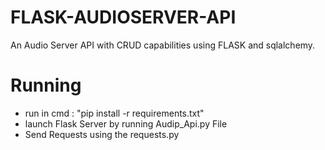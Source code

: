 # FLASK-AUDIOSERVER-API
An Audio Server API with CRUD capabilities using FLASK and sqlalchemy.


# Running
- run in cmd : "pip install -r requirements.txt"
- launch Flask Server by running Audip_Api.py File
- Send Requests using the requests.py


